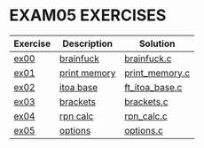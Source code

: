 # EXAM05 EXERCISES

|Exercise        |Description                    |Solution                     
|----------------|-------------------------------|--
|[ex00](https://github.com/achrafelkhnissi/CS/tree/master/1337/EXAMES/exam05/ex00) | [brainfuck](https://github.com/achrafelkhnissi/CS/tree/master/1337/EXAMES/exam05/ex00/README.md)| [brainfuck.c](https://github.com/achrafelkhnissi/CS/tree/master/1337/EXAMES/exam05/ex00/brainfuck.c)
|[ex01](https://github.com/achrafelkhnissi/CS/tree/master/1337/EXAMES/exam05/ex01)|[print memory](https://github.com/achrafelkhnissi/CS/tree/master/1337/EXAMES/exam05/ex01/README.md)|[print_memory.c](https://github.com/achrafelkhnissi/CS/tree/master/1337/EXAMES/exam05/ex01/print_memory.c)
|[ex02](https://github.com/achrafelkhnissi/CS/tree/master/1337/EXAMES/exam05/ex02)|[itoa base](https://github.com/achrafelkhnissi/CS/tree/master/1337/EXAMES/exam05/ex02/README.md)|[ft_itoa_base.c](https://github.com/achrafelkhnissi/CS/tree/master/1337/EXAMES/exam05/ex02/ft_itoa_base.c)
|[ex03](https://github.com/achrafelkhnissi/CS/tree/master/1337/EXAMES/exam05/ex03)|[brackets](https://github.com/achrafelkhnissi/CS/tree/master/1337/EXAMES/exam05/ex03/README.md)|[brackets.c](https://github.com/achrafelkhnissi/CS/tree/master/1337/EXAMES/exam05/ex03/brackets.c)
|[ex04](https://github.com/achrafelkhnissi/CS/tree/master/1337/EXAMES/exam05/ex04)|[rpn calc](https://github.com/achrafelkhnissi/CS/tree/master/1337/EXAMES/exam05/ex04/README.md)|[rpn_calc.c](https://github.com/achrafelkhnissi/CS/tree/master/1337/EXAMES/exam05/ex04/rpn_calc.c)
|[ex05](https://github.com/achrafelkhnissi/CS/tree/master/1337/EXAMES/exam05/ex05)|[options](https://github.com/achrafelkhnissi/CS/tree/master/1337/EXAMES/exam05/ex05/README.md)|[options.c](https://github.com/achrafelkhnissi/CS/tree/master/1337/EXAMES/exam05/ex05/options.c)

